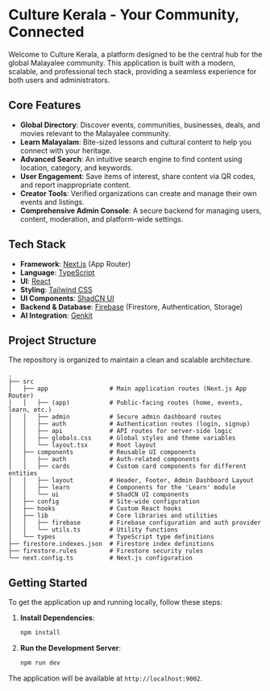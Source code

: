 # Culture Kerala - Your Community, Connected

Welcome to Culture Kerala, a platform designed to be the central hub for the global Malayalee community. This application is built with a modern, scalable, and professional tech stack, providing a seamless experience for both users and administrators.

## Core Features

- **Global Directory**: Discover events, communities, businesses, deals, and movies relevant to the Malayalee community.
- **Learn Malayalam**: Bite-sized lessons and cultural content to help you connect with your heritage.
- **Advanced Search**: An intuitive search engine to find content using location, category, and keywords.
- **User Engagement**: Save items of interest, share content via QR codes, and report inappropriate content.
- **Creator Tools**: Verified organizations can create and manage their own events and listings.
- **Comprehensive Admin Console**: A secure backend for managing users, content, moderation, and platform-wide settings.

## Tech Stack

- **Framework**: [Next.js](https://nextjs.org/) (App Router)
- **Language**: [TypeScript](https://www.typescriptlang.org/)
- **UI**: [React](https://react.dev/)
- **Styling**: [Tailwind CSS](https://tailwindcss.com/)
- **UI Components**: [ShadCN UI](https://ui.shadcn.com/)
- **Backend & Database**: [Firebase](https://firebase.google.com/) (Firestore, Authentication, Storage)
- **AI Integration**: [Genkit](https://firebase.google.com/docs/genkit)

## Project Structure

The repository is organized to maintain a clean and scalable architecture.

```
.
├── src
│   ├── app                 # Main application routes (Next.js App Router)
│   │   ├── (app)           # Public-facing routes (home, events, learn, etc.)
│   │   ├── admin           # Secure admin dashboard routes
│   │   ├── auth            # Authentication routes (login, signup)
│   │   ├── api             # API routes for server-side logic
│   │   ├── globals.css     # Global styles and theme variables
│   │   └── layout.tsx      # Root layout
│   ├── components          # Reusable UI components
│   │   ├── auth            # Auth-related components
│   │   ├── cards           # Custom card components for different entities
│   │   ├── layout          # Header, Footer, Admin Dashboard Layout
│   │   ├── learn           # Components for the 'Learn' module
│   │   └── ui              # ShadCN UI components
│   ├── config              # Site-wide configuration
│   ├── hooks               # Custom React hooks
│   ├── lib                 # Core libraries and utilities
│   │   ├── firebase        # Firebase configuration and auth provider
│   │   └── utils.ts        # Utility functions
│   └── types               # TypeScript type definitions
├── firestore.indexes.json  # Firestore index definitions
├── firestore.rules         # Firestore security rules
└── next.config.ts          # Next.js configuration
```

## Getting Started

To get the application up and running locally, follow these steps:

1.  **Install Dependencies**:
    ```bash
    npm install
    ```

2.  **Run the Development Server**:
    ```bash
    npm run dev
    ```

The application will be available at `http://localhost:9002`.
